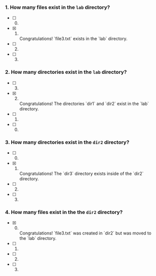 ### 1. How many files exist in the `lab` directory?

- [ ] 0.
- [x] 1. <br>
     Congratulations! `file3.txt` exists in the `lab` directory.
- [ ] 2.
- [ ] 3.

### 2. How many directories exist in the `lab` directory?

- [ ] 3.
- [x] 2. <br>
     Congratulations! The directories `dir1` and `dir2` exist in the `lab` directory.
- [ ] 1.
- [ ] 0.

### 3. How many directories exist in the `dir2` directory?

- [ ] 0.
- [x] 1. <br>
     Congratulations! The `dir3` directory exists inside of the `dir2` directory.
- [ ] 2.
- [ ] 3.

### 4. How many files exist in the the `dir2` directory?

- [x] 0. <br>
     Congratulations! `file3.txt` was created in `dir2` but was moved to the `lab` directory.
- [ ] 1.
- [ ] 2.
- [ ] 3.
